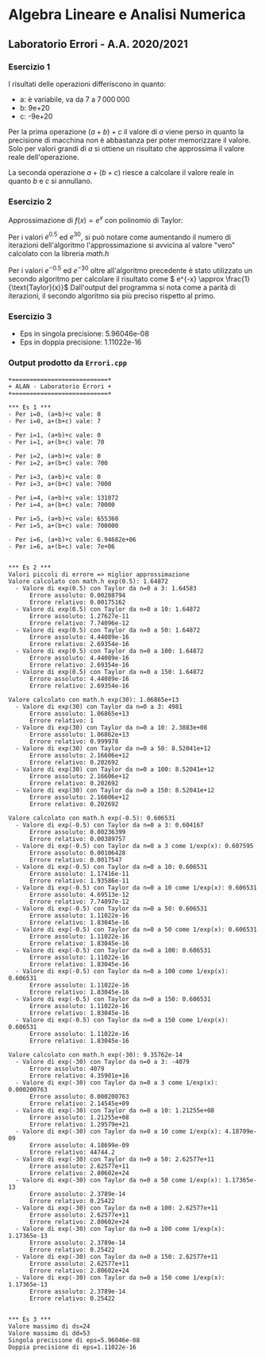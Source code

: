 # Algebra Lineare e Analisi Numerica

## Laboratorio Errori - A.A. 2020/2021

### Esercizio 1

I risultati delle operazioni differiscono in quanto:
- a: è variabile, va da $7$ a $7\,000\,000$
- b: 9e+20
- c: -9e+20

Per la prima operazione $(a+b)+c$ il valore di $a$ viene perso in quanto la precisione di macchina non è abbastanza per poter memorizzare il valore. Solo per valori grandi di $a$ si ottiene un risultato che approssima il valore reale dell'operazione.

La seconda operazione $a+(b+c)$ riesce a calcolare il valore reale in quanto $b$ e $c$ si annullano.


### Esercizio 2

Approssimazione di $f(x)=e^x$ con polinomio di Taylor:

Per i valori $e^{0.5}$ ed $e^{30}$, si può notare come aumentando il numero di iterazioni dell'algoritmo l'approssimazione si avvicina al valore "vero" calcolato con la libreria *math.h*

Per i valori $e^{-0.5}$ ed $e^{-30}$ oltre all'algoritmo precedente è stato utilizzato un secondo algoritmo per calcolare il risultato come $ e^{-x} \approx \frac{1}{\text{Taylor}(x)}$
Dall'output del programma si nota come a parità di iterazioni, il secondo algoritmo sia più preciso rispetto al primo.

### Esercizio 3

- Eps in singola precisione: 5.96046e-08
- Eps in doppia precisione: 1.11022e-16

### Output prodotto da `Errori.cpp`

```
+===========================+
+ ALAN - Laboratorio Errori +
+===========================+

*** Es 1 ***
- Per i=0, (a+b)+c vale: 0
- Per i=0, a+(b+c) vale: 7

- Per i=1, (a+b)+c vale: 0
- Per i=1, a+(b+c) vale: 70

- Per i=2, (a+b)+c vale: 0
- Per i=2, a+(b+c) vale: 700

- Per i=3, (a+b)+c vale: 0
- Per i=3, a+(b+c) vale: 7000

- Per i=4, (a+b)+c vale: 131072
- Per i=4, a+(b+c) vale: 70000

- Per i=5, (a+b)+c vale: 655360
- Per i=5, a+(b+c) vale: 700000

- Per i=6, (a+b)+c vale: 6.94682e+06
- Per i=6, a+(b+c) vale: 7e+06


*** Es 2 ***
Valori piccoli di errore => miglior approssimazione
Valore calcolato con math.h exp(0.5): 1.64872
  - Valore di exp(0.5) con Taylor da n=0 a 3: 1.64583
      Errore assoluto: 0.00288794
      Errore relativo: 0.00175162
  - Valore di exp(0.5) con Taylor da n=0 a 10: 1.64872
      Errore assoluto: 1.27627e-11
      Errore relativo: 7.74096e-12
  - Valore di exp(0.5) con Taylor da n=0 a 50: 1.64872
      Errore assoluto: 4.44089e-16
      Errore relativo: 2.69354e-16
  - Valore di exp(0.5) con Taylor da n=0 a 100: 1.64872
      Errore assoluto: 4.44089e-16
      Errore relativo: 2.69354e-16
  - Valore di exp(0.5) con Taylor da n=0 a 150: 1.64872
      Errore assoluto: 4.44089e-16
      Errore relativo: 2.69354e-16

Valore calcolato con math.h exp(30): 1.06865e+13
  - Valore di exp(30) con Taylor da n=0 a 3: 4981
      Errore assoluto: 1.06865e+13
      Errore relativo: 1
  - Valore di exp(30) con Taylor da n=0 a 10: 2.3883e+08
      Errore assoluto: 1.06862e+13
      Errore relativo: 0.999978
  - Valore di exp(30) con Taylor da n=0 a 50: 8.52041e+12
      Errore assoluto: 2.16606e+12
      Errore relativo: 0.202692
  - Valore di exp(30) con Taylor da n=0 a 100: 8.52041e+12
      Errore assoluto: 2.16606e+12
      Errore relativo: 0.202692
  - Valore di exp(30) con Taylor da n=0 a 150: 8.52041e+12
      Errore assoluto: 2.16606e+12
      Errore relativo: 0.202692

Valore calcolato con math.h exp(-0.5): 0.606531
  - Valore di exp(-0.5) con Taylor da n=0 a 3: 0.604167
      Errore assoluto: 0.00236399
      Errore relativo: 0.00389757
  - Valore di exp(-0.5) con Taylor da n=0 a 3 come 1/exp(x): 0.607595
      Errore assoluto: 0.00106428
      Errore relativo: 0.0017547
  - Valore di exp(-0.5) con Taylor da n=0 a 10: 0.606531
      Errore assoluto: 1.17416e-11
      Errore relativo: 1.93586e-11
  - Valore di exp(-0.5) con Taylor da n=0 a 10 come 1/exp(x): 0.606531
      Errore assoluto: 4.69513e-12
      Errore relativo: 7.74097e-12
  - Valore di exp(-0.5) con Taylor da n=0 a 50: 0.606531
      Errore assoluto: 1.11022e-16
      Errore relativo: 1.83045e-16
  - Valore di exp(-0.5) con Taylor da n=0 a 50 come 1/exp(x): 0.606531
      Errore assoluto: 1.11022e-16
      Errore relativo: 1.83045e-16
  - Valore di exp(-0.5) con Taylor da n=0 a 100: 0.606531
      Errore assoluto: 1.11022e-16
      Errore relativo: 1.83045e-16
  - Valore di exp(-0.5) con Taylor da n=0 a 100 come 1/exp(x): 0.606531
      Errore assoluto: 1.11022e-16
      Errore relativo: 1.83045e-16
  - Valore di exp(-0.5) con Taylor da n=0 a 150: 0.606531
      Errore assoluto: 1.11022e-16
      Errore relativo: 1.83045e-16
  - Valore di exp(-0.5) con Taylor da n=0 a 150 come 1/exp(x): 0.606531
      Errore assoluto: 1.11022e-16
      Errore relativo: 1.83045e-16

Valore calcolato con math.h exp(-30): 9.35762e-14
  - Valore di exp(-30) con Taylor da n=0 a 3: -4079
      Errore assoluto: 4079
      Errore relativo: 4.35901e+16
  - Valore di exp(-30) con Taylor da n=0 a 3 come 1/exp(x): 0.000200763
      Errore assoluto: 0.000200763
      Errore relativo: 2.14545e+09
  - Valore di exp(-30) con Taylor da n=0 a 10: 1.21255e+08
      Errore assoluto: 1.21255e+08
      Errore relativo: 1.29579e+21
  - Valore di exp(-30) con Taylor da n=0 a 10 come 1/exp(x): 4.18709e-09
      Errore assoluto: 4.18699e-09
      Errore relativo: 44744.2
  - Valore di exp(-30) con Taylor da n=0 a 50: 2.62577e+11
      Errore assoluto: 2.62577e+11
      Errore relativo: 2.80602e+24
  - Valore di exp(-30) con Taylor da n=0 a 50 come 1/exp(x): 1.17365e-13
      Errore assoluto: 2.3789e-14
      Errore relativo: 0.25422
  - Valore di exp(-30) con Taylor da n=0 a 100: 2.62577e+11
      Errore assoluto: 2.62577e+11
      Errore relativo: 2.80602e+24
  - Valore di exp(-30) con Taylor da n=0 a 100 come 1/exp(x): 1.17365e-13
      Errore assoluto: 2.3789e-14
      Errore relativo: 0.25422
  - Valore di exp(-30) con Taylor da n=0 a 150: 2.62577e+11
      Errore assoluto: 2.62577e+11
      Errore relativo: 2.80602e+24
  - Valore di exp(-30) con Taylor da n=0 a 150 come 1/exp(x): 1.17365e-13
      Errore assoluto: 2.3789e-14
      Errore relativo: 0.25422


*** Es 3 ***
Valore massimo di ds=24
Valore massimo di dd=53
Singola precisione di eps=5.96046e-08
Doppia precisione di eps=1.11022e-16
```
